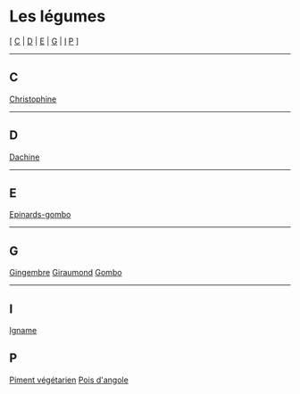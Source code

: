 # Les légumes

[ [C](#C) | [D](#D) | [E](#E) | [G](#G) | [I](#I)  [P](#P) ]

---

## C

[Christophine](legumes/christophine.md)

---

## D

[Dachine](legumes/dachine.md)

---

## E

[Epinards-gombo](legumes/epinards-gombo)

---

## G

[Gingembre](legumes/gingembre.md)
[Giraumond](legumes/giraumon.md)
[Gombo](legumes/gombo.md)

---

## I

[Igname]()

## P

[Piment végétarien](legumes/piment-vegetarien.md)
[Pois d'angole](legumes/pois-d-angole.md)
